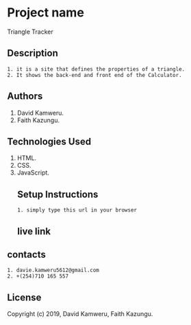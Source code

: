 # Project name

Triangle Tracker

## Description

    1. it is a site that defines the properties of a triangle.
    2. It shows the back-end and front end of the Calculator.

## Authors

1.  David Kamweru.
2.  Faith Kazungu.

## Technologies Used

1.  HTML.
2.  CSS.
3.  JavaScript.
    ## Setup Instructions
        1. simply type this url in your browser
    ## live link

## contacts

    1. davie.kamweru5612@gmail.com
    2. +(254)710 165 557

## License

Copyright (c) 2019, David Kamweru, Faith Kazungu.
